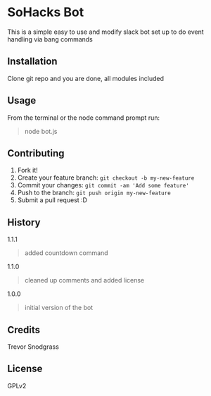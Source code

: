 <snippet>
  
# SoHacks Bot
This is a simple easy to use and modify slack bot set up to do
event handling via bang commands
## Installation
Clone git repo and you are done, all modules included
## Usage
From the terminal or the node command prompt run:
> node bot.js

## Contributing
1. Fork it!
2. Create your feature branch: `git checkout -b my-new-feature`
3. Commit your changes: `git commit -am 'Add some feature'`
4. Push to the branch: `git push origin my-new-feature`
5. Submit a pull request :D

## History
1.1.1
> added countdown command

1.1.0
> cleaned up comments and added license

1.0.0
> initial version of the bot

## Credits
Trevor Snodgrass
## License
GPLv2

</snippet>
